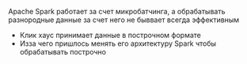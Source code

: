 Apache Spark работает за счет микробатчинга, а обрабатывать разнородные данные за счет него не быввает всегда эффективным 
- Клик хаус принимает данные в построчном формате
- Изза чего пришлось менять его архитектуру Spark чтобы обрабатывать построчно
